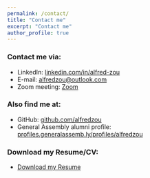 ```yaml
---
permalink: /contact/
title: "Contact me"
excerpt: "Contact me"
author_profile: true
---
```


### Contact me via:

* LinkedIn: <a href="https://www.linkedin.com/in/alfred-zou">linkedin.com/in/alfred-zou</a>
* E-mail: <a href="mailto:alfredzou@outlook.com">alfredzou@outlook.com</a>
* Zoom meeting: <a href="https://calendly.com/alfredzou/zoom-meeting-30-mins">Zoom</a>

### Also find me at:

* GitHub: <a href="https://github.com/alfredzou">github.com/alfredzou</a>
* General Assembly alumni profile: <a href="https://profiles.generalassemb.ly/profiles/alfredzou">profiles.generalassemb.ly/profiles/alfredzou</a>

### Download my Resume/CV:

* [Download my Resume](https://github.com/alfredzou/alfredzou.github.io/raw/master/files/Alfred%20Zou%20Resume.pdf)
